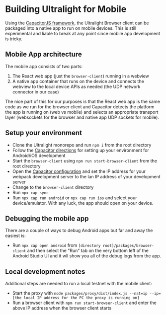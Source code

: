 # Building Ultralight for Mobile

Using the [CapacitorJS framework](https://capacitorjs.com/), the Ultralight Browser client can be packaged into a native app to run on mobile devices.  This is still experimental and liable to break at any point since mobile app development is tricky.

## Mobile App architecture

The mobile app consists of two parts:
1) The React web app (just the `browser-client`) running in a webview
2) A native app container that runs on the device and connects the webview to the local device APIs as needed (the UDP network connector in our case)

The nice part of this for our purposes is that the React web app is the same code as we run for the browser client and Capacitor detects the platform the app is running on (web vs mobile) and selects an appropriate transport layer (websockets for the browser and native app UDP sockets for mobile).

## Setup your environment

- Clone the Ultralight monorepo and run `npm i` from the root directory
- Follow the [Capacitor directions](https://capacitorjs.com/docs/getting-started/environment-setup) for setting up your environment for Android/iOS development
- Start the `browser-client` using `npm run start-browser-client` from the root directory
- Open the [Capacitor configuration](../capacitor.config.ts) and set the IP address for your webpack development server to the lan IP address of your development server
- Change to the `browser-client` directory
- Run `npx cap sync`
- Run `npx cap run android` or `npx cap run ios` and select your device/emulator.  With any luck, the app should open on your device.

## Debugging the mobile app

There are a couple of ways to debug Android apps but far and away the easiest is:
 - Run `npx cap open android` from `[directory root]/packages/browser-client` and then select the "Run" tab on the very bottom left of the Android Studio UI and it wll show you all of the debug logs from the app.

 ## Local development notes

 Additional steps are needed to run a local testnet with the mobile client:
 - Start the proxy with `node packages/proxy/dist/index.js --nat=ip --ip=[the local IP address for the PC the proxy is running on]`
 - Run a browser client with `npm run start-browser-client` and enter the above IP address when the browser client starts
